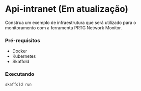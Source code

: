 # Api-intranet   (Em atualização)

Construa um exemplo de infraestrutura que será utilizado para o monitoramento com a ferramenta PRTG Network Monitor.

### Pré-requisitos

* Docker
* Kubernetes
* Skaffold

### Executando

```
skaffold run
```




